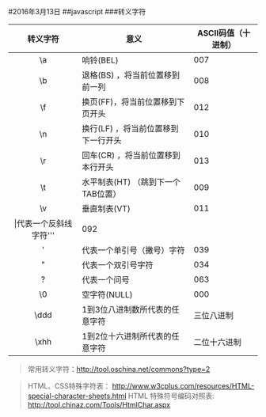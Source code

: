 #2016年3月13日
##javascript
###转义字符


|转义字符|意义|ASCII码值（十进制）|
|:---:|---|---|
|\a|响铃(BEL)|007|
|\b|退格(BS) ，将当前位置移到前一列|008|
|\f|换页(FF)，将当前位置移到下页开头|012|
|\n|换行(LF) ，将当前位置移到下一行开头|010|
|\r|回车(CR) ，将当前位置移到本行开头|013|
|\t|水平制表(HT) （跳到下一个TAB位置）|009|
|\v|垂直制表(VT)|011|
|\\|代表一个反斜线字符''\'|092|
|\'|代表一个单引号（撇号）字符|039|
|\"|代表一个双引号字符|034|
|\?|代表一个问号|063|
|\0|空字符(NULL)|000|
|\ddd|1到3位八进制数所代表的任意字符|  三位八进制|
|\xhh|1到2位十六进制所代表的任意字符 |  二位十六进制|

>常用转义字符：http://tool.oschina.net/commons?type=2

>HTML、CSS特殊字符表： http://www.w3cplus.com/resources/HTML-special-character-sheets.html
>HTML 特殊符号编码对照表: http://tool.chinaz.com/Tools/HtmlChar.aspx